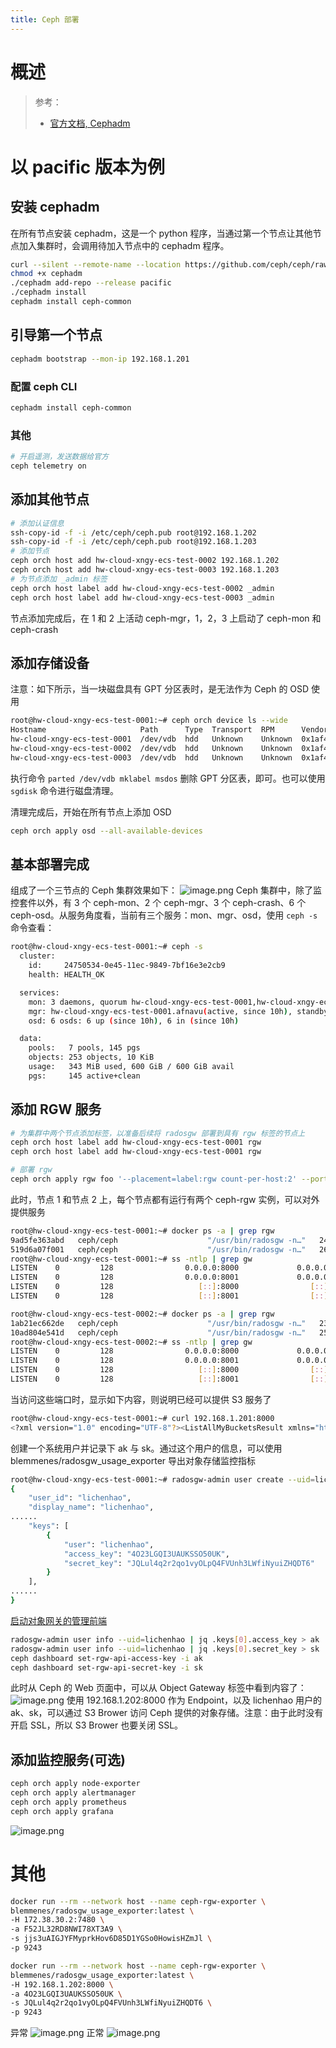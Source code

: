 ```yaml
---
title: Ceph 部署
---
```


# 概述

> 参考：
> - [官方文档, Cephadm](https://docs.ceph.com/en/latest/cephadm/)

# 以 pacific 版本为例

## 安装 cephadm

在所有节点安装 cephadm，这是一个 python 程序，当通过第一个节点让其他节点加入集群时，会调用待加入节点中的 cephadm 程序。

```bash
curl --silent --remote-name --location https://github.com/ceph/ceph/raw/pacific/src/cephadm/cephadm
chmod +x cephadm
./cephadm add-repo --release pacific
./cephadm install
cephadm install ceph-common
```

## 引导第一个节点

```bash
cephadm bootstrap --mon-ip 192.168.1.201
```

### 配置 ceph CLI

```bash
cephadm install ceph-common
```

### 其他

```bash
# 开启遥测，发送数据给官方
ceph telemetry on
```

## 添加其他节点

```bash
# 添加认证信息
ssh-copy-id -f -i /etc/ceph/ceph.pub root@192.168.1.202
ssh-copy-id -f -i /etc/ceph/ceph.pub root@192.168.1.203
# 添加节点
ceph orch host add hw-cloud-xngy-ecs-test-0002 192.168.1.202
ceph orch host add hw-cloud-xngy-ecs-test-0003 192.168.1.203
# 为节点添加 _admin 标签
ceph orch host label add hw-cloud-xngy-ecs-test-0002 _admin
ceph orch host label add hw-cloud-xngy-ecs-test-0003 _admin
```

节点添加完成后，在 1 和 2 上活动 ceph-mgr，1，2，3 上启动了 ceph-mon 和 ceph-crash

## 添加存储设备

注意：如下所示，当一块磁盘具有 GPT 分区表时，是无法作为 Ceph 的 OSD 使用

```bash
root@hw-cloud-xngy-ecs-test-0001:~# ceph orch device ls --wide
Hostname                     Path      Type  Transport  RPM      Vendor  Model  Serial                Size   Health   Ident  Fault  Available  Reject Reasons
hw-cloud-xngy-ecs-test-0001  /dev/vdb  hdd   Unknown    Unknown  0x1af4  N/A    4afb2ab1-9244-45bf-a   107G  Unknown  N/A    N/A    No         Has GPT headers
hw-cloud-xngy-ecs-test-0002  /dev/vdb  hdd   Unknown    Unknown  0x1af4  N/A    74321443-d05c-4803-9   107G  Unknown  N/A    N/A    No         Has GPT headers
hw-cloud-xngy-ecs-test-0003  /dev/vdb  hdd   Unknown    Unknown  0x1af4  N/A    f9c0ddbb-7ede-4958-8   107G  Unknown  N/A    N/A    No         Has GPT headers
```

执行命令 `parted /dev/vdb mklabel msdos` 删除 GPT 分区表，即可。也可以使用 `sgdisk` 命令进行磁盘清理。

清理完成后，开始在所有节点上添加 OSD

```bash
ceph orch apply osd --all-available-devices
```

## 基本部署完成

组成了一个三节点的 Ceph 集群效果如下：
![image.png](https://notes-learning.oss-cn-beijing.aliyuncs.com/sx1zt0/1630850693982-c0ecf1f3-1f37-4f61-8b7c-84c1447ac04f.png)
Ceph 集群中，除了监控套件以外，有 3 个 ceph-mon、2 个 ceph-mgr、3 个 ceph-crash、6 个 ceph-osd。从服务角度看，当前有三个服务：mon、mgr、osd，使用 `ceph -s` 命令查看：

```bash
root@hw-cloud-xngy-ecs-test-0001:~# ceph -s
  cluster:
    id:     24750534-0e45-11ec-9849-7bf16e3e2cb9
    health: HEALTH_OK

  services:
    mon: 3 daemons, quorum hw-cloud-xngy-ecs-test-0001,hw-cloud-xngy-ecs-test-0002,hw-cloud-xngy-ecs-test-0003 (age 10h)
    mgr: hw-cloud-xngy-ecs-test-0001.afnavu(active, since 10h), standbys: hw-cloud-xngy-ecs-test-0002.jucqwq
    osd: 6 osds: 6 up (since 10h), 6 in (since 10h)

  data:
    pools:   7 pools, 145 pgs
    objects: 253 objects, 10 KiB
    usage:   343 MiB used, 600 GiB / 600 GiB avail
    pgs:     145 active+clean

```

## 添加 RGW 服务

```bash
# 为集群中两个节点添加标签，以准备后续将 radosgw 部署到具有 rgw 标签的节点上
ceph orch host label add hw-cloud-xngy-ecs-test-0001 rgw
ceph orch host label add hw-cloud-xngy-ecs-test-0001 rgw

# 部署 rgw
ceph orch apply rgw foo '--placement=label:rgw count-per-host:2' --port=8000

```

此时，节点 1 和节点 2 上，每个节点都有运行有两个 ceph-rgw 实例，可以对外提供服务

```bash
root@hw-cloud-xngy-ecs-test-0001:~# docker ps -a | grep rgw
9ad5fe363abd   ceph/ceph                    "/usr/bin/radosgw -n…"   24 seconds ago   Up 24 seconds             ceph-24750534-0e45-11ec-9849-7bf16e3e2cb9-rgw.foo.hw-cloud-xngy-ecs-test-0001.rqcvxl
519d6a07f001   ceph/ceph                    "/usr/bin/radosgw -n…"   26 seconds ago   Up 26 seconds             ceph-24750534-0e45-11ec-9849-7bf16e3e2cb9-rgw.foo.hw-cloud-xngy-ecs-test-0001.hsjpqq
root@hw-cloud-xngy-ecs-test-0001:~# ss -ntlp | grep gw
LISTEN    0         128                0.0.0.0:8000             0.0.0.0:*        users:(("radosgw",pid=16598,fd=57))
LISTEN    0         128                0.0.0.0:8001             0.0.0.0:*        users:(("radosgw",pid=17447,fd=57))
LISTEN    0         128                   [::]:8000                [::]:*        users:(("radosgw",pid=16598,fd=58))
LISTEN    0         128                   [::]:8001                [::]:*        users:(("radosgw",pid=17447,fd=58))

root@hw-cloud-xngy-ecs-test-0002:~# docker ps -a | grep rgw
1ab21ec662de   ceph/ceph                    "/usr/bin/radosgw -n…"   23 seconds ago   Up 23 seconds             ceph-24750534-0e45-11ec-9849-7bf16e3e2cb9-rgw.foo.hw-cloud-xngy-ecs-test-0002.zsrkkp
10ad804e541d   ceph/ceph                    "/usr/bin/radosgw -n…"   25 seconds ago   Up 25 seconds             ceph-24750534-0e45-11ec-9849-7bf16e3e2cb9-rgw.foo.hw-cloud-xngy-ecs-test-0002.giyyjf
root@hw-cloud-xngy-ecs-test-0002:~# ss -ntlp | grep gw
LISTEN    0         128                0.0.0.0:8000             0.0.0.0:*        users:(("radosgw",pid=14294,fd=57))
LISTEN    0         128                0.0.0.0:8001             0.0.0.0:*        users:(("radosgw",pid=15152,fd=57))
LISTEN    0         128                   [::]:8000                [::]:*        users:(("radosgw",pid=14294,fd=58))
LISTEN    0         128                   [::]:8001                [::]:*        users:(("radosgw",pid=15152,fd=58))
```

当访问这些端口时，显示如下内容，则说明已经可以提供 S3 服务了

```bash
root@hw-cloud-xngy-ecs-test-0001:~# curl 192.168.1.201:8000
<?xml version="1.0" encoding="UTF-8"?><ListAllMyBucketsResult xmlns="http://s3.amazonaws.com/doc/2006-03-01/"><Owner><ID>anonymous</ID><DisplayName></DisplayName></Owner><Buckets></Buckets></ListAllMyBucketsResult>
```

创建一个系统用户并记录下 ak 与 sk。通过这个用户的信息，可以使用 blemmenes/radosgw_usage_exporter 导出对象存储监控指标

```bash
root@hw-cloud-xngy-ecs-test-0001:~# radosgw-admin user create --uid=lichenhao --display-name=lichenhao --system
{
    "user_id": "lichenhao",
    "display_name": "lichenhao",
......
    "keys": [
        {
            "user": "lichenhao",
            "access_key": "4O23LGQI3UAUKSSO50UK",
            "secret_key": "JQLul4q2r2qo1vyOLpQ4FVUnh3LWfiNyuiZHQDT6"
        }
    ],
......
}

```

[启动对象网关的管理前端](https://docs.ceph.com/en/pacific/mgr/dashboard/#enabling-the-object-gateway-management-frontend)

```bash
radosgw-admin user info --uid=lichenhao | jq .keys[0].access_key > ak
radosgw-admin user info --uid=lichenhao | jq .keys[0].secret_key > sk
ceph dashboard set-rgw-api-access-key -i ak
ceph dashboard set-rgw-api-secret-key -i sk
```

此时从 Ceph 的 Web 页面中，可以从 Object Gateway 标签中看到内容了：
![image.png](https://notes-learning.oss-cn-beijing.aliyuncs.com/sx1zt0/1630856235488-d2d2e334-a0a9-4d41-aa17-06522f30d11a.png)
使用 192.168.1.202:8000 作为 Endpoint，以及 lichenhao 用户的 ak、sk，可以通过 S3 Brower 访问 Ceph 提供的对象存储。注意：由于此时没有开启 SSL，所以 S3 Brower 也要关闭 SSL。

## 添加监控服务(可选)

```bash
ceph orch apply node-exporter
ceph orch apply alertmanager
ceph orch apply prometheus
ceph orch apply grafana
```

![image.png](https://notes-learning.oss-cn-beijing.aliyuncs.com/sx1zt0/1630835511543-fb85907a-97d5-4f99-80d5-2214a0236810.png)

# 其他

```bash
docker run --rm --network host --name ceph-rgw-exporter \
blemmenes/radosgw_usage_exporter:latest \
-H 172.38.30.2:7480 \
-a F52JL32RD8NWI78XT3A9 \
-s jjs3uAIGJYFMyprkHov6D85D1YGSo0HowisHZmJl \
-p 9243
```

```bash
docker run --rm --network host --name ceph-rgw-exporter \
blemmenes/radosgw_usage_exporter:latest \
-H 192.168.1.202:8000 \
-a 4O23LGQI3UAUKSSO50UK \
-s JQLul4q2r2qo1vyOLpQ4FVUnh3LWfiNyuiZHQDT6 \
-p 9243
```

异常
![image.png](https://notes-learning.oss-cn-beijing.aliyuncs.com/sx1zt0/1630750629528-40ac128e-4c7c-4ccf-9aa4-d64741aae089.png)
正常
![image.png](https://notes-learning.oss-cn-beijing.aliyuncs.com/sx1zt0/1630835261055-137daaea-90de-4045-a62f-5a0e28077860.png)
